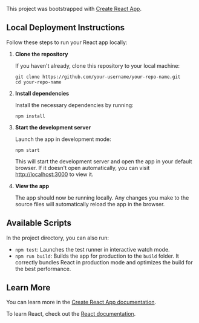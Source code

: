 This project was bootstrapped with [Create React App](https://github.com/facebook/create-react-app).

## Local Deployment Instructions

Follow these steps to run your React app locally:

1. **Clone the repository**

   If you haven't already, clone this repository to your local machine:
   ```
   git clone https://github.com/your-username/your-repo-name.git
   cd your-repo-name
   ```

2. **Install dependencies**

   Install the necessary dependencies by running:
   ```
   npm install
   ```

3. **Start the development server**

   Launch the app in development mode:
   ```
   npm start
   ```

   This will start the development server and open the app in your default browser. If it doesn't open automatically, you can visit [http://localhost:3000](http://localhost:3000) to view it.

4. **View the app**

   The app should now be running locally. Any changes you make to the source files will automatically reload the app in the browser.

## Available Scripts

In the project directory, you can also run:

- `npm test`: Launches the test runner in interactive watch mode.
- `npm run build`: Builds the app for production to the `build` folder. It correctly bundles React in production mode and optimizes the build for the best performance.

## Learn More

You can learn more in the [Create React App documentation](https://facebook.github.io/create-react-app/docs/getting-started).

To learn React, check out the [React documentation](https://reactjs.org/).